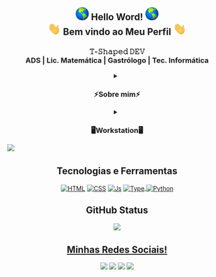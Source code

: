 <h2 align="center"><img src="https://github.com/Samuraiflamesf/samuraiflamesf/blob/main/_gif/globe.gif?raw=true" width="30px"> 
     Hello Word! 
          <img src="https://github.com/Samuraiflamesf/samuraiflamesf/blob/main/_gif/globe.gif?raw=true" width="30px">
     <br> 
<img src="https://github.com/Samuraiflamesf/samuraiflamesf/blob/main/_gif/Hi.gif?raw=true" width="30px"> 
     Bem vindo ao Meu Perfil 
<img src="https://github.com/Samuraiflamesf/samuraiflamesf/blob/main/_gif/Hi.gif?raw=true" width="30px">
</h2>

<h3 align="center">
𝚃-𝚂𝚑𝚊𝚙𝚎𝚍 𝙳𝙴𝚅<br/>ADS | Lic. Matemática | Gastrólogo | Tec. Informática
</h3>
<div>
     <div>
     <details align="center"><summary align="center"><h3 align="center">
     ⚡Sobre mim⚡
</h3></summary>
   <p align="center">Reconheço-me como entusiasta em novas tecnologias do mercado, com aprendizado adquirido dia após dia. Sou constante e gosto de estar sempre em movimento, estagnar é de longe um objetivo profissional ou pessoal, amo aprender, amo entender, gosto de sentir evoluindo independente do ritmo. Sou focado, determinado, sei o que quero e onde quero chegar, toda a minha trajetória profissional embora em área diferente da programação me ajudou a forjar quem eu sou, entender que conhecimento é vasto e tenho muito a aprender, onde a melhor maneira de avançar é dando o meu melhor.</p>
 Atualmente curso ADS na, em paralelo Licenciatura em Matematica no IFBA. Possuo nível superior em Gastronomia pela UNIFACS e curso técnico em Informatica pela CEEP ISAIAS ALVES. Possuo experiência profissional na área de informática, busca recolocação no mercado de trabalho, onde busco atuar na área de desenvolvimento de sistemas. Em constante atualização com cursos na área de programação(Rocketseat e B7Web), acredito que meu trabalho trara benefícios aos negociosos da empresa.</details>
<details align="center"><summary align="center"><h3 align="center">
     🖥️Workstation🖥️
</h3></summary>    
    <ul>
      <b>SO:</b> Dual Boot(Windows 10 & Ubuntu)</br>
       <b>Code Editor:</b> VSCode.</br>
         <b>CPU:</b> E5-2640v3</br>
          <b>RAM:</b> 32Gb DDR4</br>
           <b>GPU:</b> RX 560</br>       
    </details>
    </div>
<div>
        <img src="https://github-readme-stats.vercel.app/api/top-langs/?username=samuraiflamesf&langs_count=8&theme=midnight-purple"/>
</div>
</div>
<div align="center" dir="auto">
   <h2 align="center">
Tecnologias e Ferramentas</h2> 
<a target="_blank" rel="noopener noreferrer" href="https://camo.githubusercontent.com/d63d473e728e20a286d22bb2226a7bf45a2b9ac6c72c59c0e61e9730bfe4168c/68747470733a2f2f696d672e736869656c64732e696f2f62616467652f48544d4c352d4533344632363f7374796c653d666f722d7468652d6261646765266c6f676f3d68746d6c35266c6f676f436f6c6f723d7768697465"><img align="center" alt="HTML" src="https://camo.githubusercontent.com/d63d473e728e20a286d22bb2226a7bf45a2b9ac6c72c59c0e61e9730bfe4168c/68747470733a2f2f696d672e736869656c64732e696f2f62616467652f48544d4c352d4533344632363f7374796c653d666f722d7468652d6261646765266c6f676f3d68746d6c35266c6f676f436f6c6f723d7768697465" data-canonical-src="https://img.shields.io/badge/HTML5-E34F26?style=for-the-badge&amp;logo=html5&amp;logoColor=white" style="max-width: 100%;"></a>
<a target="_blank" rel="noopener noreferrer" href="https://camo.githubusercontent.com/3a0f693cfa032ea4404e8e02d485599bd0d192282b921026e89d271aaa3d7565/68747470733a2f2f696d672e736869656c64732e696f2f62616467652f435353332d3135373242363f7374796c653d666f722d7468652d6261646765266c6f676f3d63737333266c6f676f436f6c6f723d7768697465"><img align="center" alt="CSS" src="https://camo.githubusercontent.com/3a0f693cfa032ea4404e8e02d485599bd0d192282b921026e89d271aaa3d7565/68747470733a2f2f696d672e736869656c64732e696f2f62616467652f435353332d3135373242363f7374796c653d666f722d7468652d6261646765266c6f676f3d63737333266c6f676f436f6c6f723d7768697465" data-canonical-src="https://img.shields.io/badge/CSS3-1572B6?style=for-the-badge&amp;logo=css3&amp;logoColor=white" style="max-width: 100%;"></a>
<a target="_blank" rel="noopener noreferrer" href="https://camo.githubusercontent.com/9d07c04bdd98c662d5df9d4e1cc1de8446ffeaebca330feb161f1fb8e1188204/68747470733a2f2f696d672e736869656c64732e696f2f62616467652f4a6176615363726970742d4637444631453f7374796c653d666f722d7468652d6261646765266c6f676f3d6a617661736372697074266c6f676f436f6c6f723d626c61636b"><img align="center" alt="Js" src="https://camo.githubusercontent.com/9d07c04bdd98c662d5df9d4e1cc1de8446ffeaebca330feb161f1fb8e1188204/68747470733a2f2f696d672e736869656c64732e696f2f62616467652f4a6176615363726970742d4637444631453f7374796c653d666f722d7468652d6261646765266c6f676f3d6a617661736372697074266c6f676f436f6c6f723d626c61636b" data-canonical-src="https://img.shields.io/badge/JavaScript-F7DF1E?style=for-the-badge&amp;logo=javascript&amp;logoColor=black" style="max-width: 100%;"></a>
 <a target="_blank" rel="noopener noreferrer" href="https://camo.githubusercontent.com/27250b9f428b32314f8610e1a996939cc116da5f8c4d8a2f8ed37104275085b8/68747470733a2f2f696d672e736869656c64732e696f2f62616467652f507974686f6e2d3134333534433f7374796c653d666f722d7468652d6261646765266c6f676f3d707974686f6e266c6f676f436f6c6f723d7768697465"><img align="center" alt="Type" src="https://camo.githubusercontent.com/aae05670916876848fca0e5da6c59bb40c50ec3b07a0101ecc6502000468b240/68747470733a2f2f696d672e736869656c64732e696f2f62616467652f747970657363726970742532302d2532333030374143432e7376673f267374796c653d666f722d7468652d6261646765266c6f676f3d74797065736372697074266c6f676f436f6c6f723d7768697465" height="25" data-canonical-src="https://img.shields.io/badge/typescript%20-%23007ACC.svg?&amp;style=for-the-badge&amp;logo=typescript&amp;logoColor=white" style="max-width: 100%;">
    <img align="center" alt="Python" src="https://camo.githubusercontent.com/27250b9f428b32314f8610e1a996939cc116da5f8c4d8a2f8ed37104275085b8/68747470733a2f2f696d672e736869656c64732e696f2f62616467652f507974686f6e2d3134333534433f7374796c653d666f722d7468652d6261646765266c6f676f3d707974686f6e266c6f676f436f6c6f723d7768697465" data-canonical-src="https://img.shields.io/badge/Python-14354C?style=for-the-badge&amp;logo=python&amp;logoColor=white" style="max-width: 100%;"></a>
   
   
</div>
 <div align="center" >
 <h2 align="center">GitHub Status</h2>
  <a href="https://github.com/samuraiflamesf">

  <img src="https://github-readme-stats.vercel.app/api?username=samuraiflamesf&show_icons=true&theme=midnight-purple&include_all_commits=true&count_private=true"/>
   
   </div>
<h2 align="center">Minhas Redes Sociais!</h2>
<div align="center"> 
  <a href="https://www.youtube.com/channel/UCqcrZPdAU0NOdqJu4OAyt9A" target="_blank"><img src="https://img.shields.io/badge/YouTube-FF0000?style=for-the-badge&logo=youtube&logoColor=white" target="_blank"></a>
  <a href = "mailto:samuraiflamesf@gmail.com"><img src="https://img.shields.io/badge/-Gmail-%23333?style=for-the-badge&logo=gmail&logoColor=white" target="_blank"></a>
  <a href="https://www.linkedin.com/in/bernardo-nogueira-da-silva-0755431a6/" target="_blank"><img src="https://img.shields.io/badge/-LinkedIn-%230077B5?style=for-the-badge&logo=linkedin&logoColor=white" target="_blank"></a> 
   <a href="https://steamcommunity.com/id/SamuraiFlameSF" target="_blank"><img src="hhttps://img.shields.io/badge/Steam-000000?style=for-the-badge&logo=steam&logoColor=white" target="_blank"></a> 
</div>
